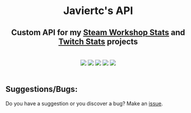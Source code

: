 <h1 align="center">Javiertc's API</h1>
<h2 align="center">
    Custom API for my <a href="https://github.com/thejaviertc/steam-workshop-stats">Steam Workshop Stats</a> and <a href="https://github.com/thejaviertc/twitch-stats">Twitch Stats</a> projects
</h2>
<div align="center" style="padding-top: 20px; padding-bottom: 20px">
    <img src="https://img.shields.io/github/stars/thejaviertc/javiertcs-api" />
    <img src="https://img.shields.io/github/v/release/thejaviertc/javiertcs-api" />
    <img src="https://img.shields.io/github/license/thejaviertc/javiertcs-api" />
    <img src="https://img.shields.io/github/commit-activity/m/thejaviertc/javiertcs-api" />
    <img src="https://github.com/thejaviertc/javiertcs-api/actions/workflows/ci.yml/badge.svg" />
</div>

## Suggestions/Bugs:

Do you have a suggestion or you discover a bug? Make an [issue](https://github.com/thejaviertc/javiertcs-api/issues/new).
